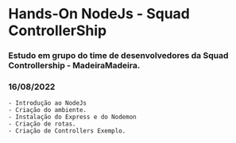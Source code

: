 
# Hands-On NodeJs - Squad ControllerShip

### Estudo em grupo do time de desenvolvedores da Squad Controllership - MadeiraMadeira.

### 16/08/2022
    - Introdução ao NodeJs
    - Criação do ambiente.
    - Instalação do Express e do Nodemon
    - Criação de rotas.
    - Criação de Controllers Exemplo.